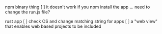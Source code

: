 npm binary thing
[ ] it doesn't work if you npm install the app
... need to change the run.js file?

rust app
[ ] check OS and change matching string for apps
[ ] a "web view" that enables web based projects to be included